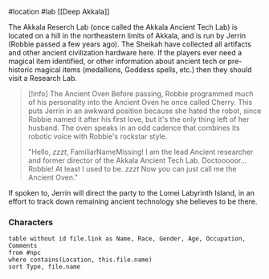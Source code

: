  #location #lab [[Deep Akkala]]

The Akkala Reserch Lab (once called the Akkala Ancient Tech Lab) is located on a hill in the northeastern limits of Akkala, and is run by Jerrin (Robbie passed a few years ago). The Sheikah have collected all artifacts and other ancient civilization hardware here. If the players ever need a magical item identified, or other information about ancient tech or pre-historic magical items (medallions, Goddess spells, etc.) then they should visit a Research Lab.

>[!info] The Ancient Oven
> Before passing, Robbie programmed much of his personality into the Ancient Oven he once called Cherry. This puts Jerrin in an awkward position because she hated the robot, since Robbie named it after his first love, but it's the only thing left of her husband. The oven speaks in an odd cadence that combines its robotic voice with Robbie's rockstar style.
> 
> "Hello, *zzzt*, FamiliarNameMissing! I am the lead Ancient researcher and former director of the Akkala Ancient Tech Lab. Doctooooor... Robbie! At least I used to be. *zzzt* Now you can just call me the Ancient Oven."

If spoken to, Jerrin will direct the party to the Lomei Labyrinth Island, in an effort to track down remaining ancient technology she believes to be there.

### Characters
```dataview
table without id file.link as Name, Race, Gender, Age, Occupation, Comments
from #npc
where contains(Location, this.file.name)
sort Type, file.name
```

